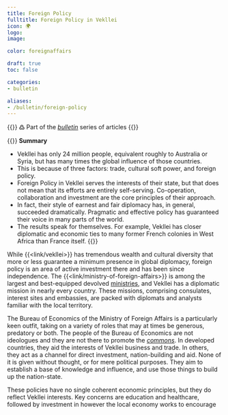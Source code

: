 ```yaml
---
title: Foreign Policy
fulltitle: Foreign Policy in Vekllei
icon: 🌍
logo:
image:

color: foreignaffairs

draft: true
toc: false

categories:
- bulletin

aliases:
- /bulletin/foreign-policy
---
```

{{<note>}}
߷ Part of the *[bulletin](/bulletin/)* series of articles
{{</note>}}

{{<note panel>}}
**Summary**

* Vekllei has only 24 million people, equivalent roughly to Australia or Syria, but has many times the global influence of those countries.
* This is because of three factors: trade, cultural soft power, and foreign policy.
* Foreign Policy in Vekllei serves the interests of their state, but that does not mean that its efforts are entirely self-serving. Co-operation, collaboration and investment are the core principles of their approach.
* In fact, their style of earnest and fair diplomacy has, in general, succeeded dramatically. Pragmatic and effective policy has guaranteed their voice in many parts of the world.
* The results speak for themselves. For example, Vekllei has closer diplomatic and economic ties to many former French colonies in West Africa than France itself.
{{</note>}}

While {{<link/vekllei>}} has tremendous wealth and cultural diversity that more or less guarantee a minimum presence in global diplomacy, foreign policy is an area of active investment there and has been since independence. The {{<link/ministry-of-foreign-affairs>}} is among the largest and best-equipped devolved [ministries](/ministries/), and Vekllei has a diplomatic mission in nearly every country. These missions, comprising consulates, interest sites and embassies, are packed with diplomats and analysts familiar with the local territory.

The Bureau of Economics of the Ministry of Foreign Affairs is a particularly keen outfit, taking on a variety of roles that may at times be generous, predatory or both. The people of the Bureau of Economics are not ideologues and they are not there to promote the [*commons*](/social-economy/). In developed countries, they aid the interests of Vekllei business and trade. In others, they act as a channel for direct investment, nation-building and aid. None of it is given without thought, or for mere political purposes. They aim to establish a base of knowledge and influence, and use those things to build up the nation-state.

These policies have no single coherent economic principles, but they do reflect Vekllei interests. Key concerns are education and healthcare, followed by investment in however the local economy works to encourage


